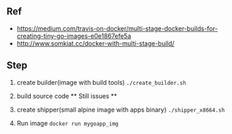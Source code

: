 
## Ref
- https://medium.com/travis-on-docker/multi-stage-docker-builds-for-creating-tiny-go-images-e0e1867efe5a
- http://www.somkiat.cc/docker-with-multi-stage-build/

## Step
1. create builder(image with build tools)
`./create_builder.sh`

2. build source code
** Still issues **

3. create shipper(small alpine image with apps binary)
`./shipper_x8664.sh`

4. Run image
`docker run mygoapp_img`



